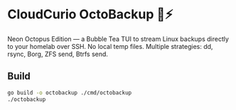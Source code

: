 # CloudCurio OctoBackup 🐙⚡

Neon Octopus Edition — a Bubble Tea TUI to stream Linux backups directly to your homelab over SSH.
No local temp files. Multiple strategies: dd, rsync, Borg, ZFS send, Btrfs send.

## Build
```bash
go build -o octobackup ./cmd/octobackup
./octobackup
```
